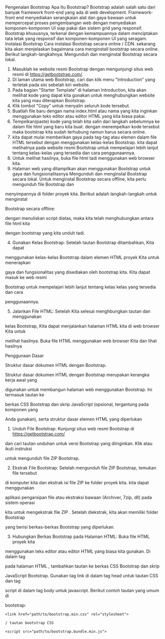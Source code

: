 Pengenalan Bootstrap
Apa Itu Bootstrap?
Bootstrap adalah salah satu dari banyak framework front-end yang ada di web development.
Framework-front end menyediakan serangkaian alat dan gaya bawaan untuk mempercepat
proses pengembangan web dengan menyediakan komponen-komponen UI siap pakai dan
sistem grid yang responsif. Bootstrap khususnya, terkenal dengan kemampuannya dalam
menciptakan tata letak yang responsif dan komponen-komponen UI yang seragam.
Instalasi Bootstrap
Cara instalasi Bootstrap secara online / CDN.
sekarang kita akan menjelaskan bagaimana cara menginstall bootstrap secara online.
Berikut langkah-langkahnya:
Mengunduh dan menginstal Bootstrap secara lokal.
1. Masuklah ke website resmi Bootstrap dengan mengunjungi situs web resmi di
https://getbootstrap.com/.
2. Di laman utama web Bootstrap, cari dan klik menu "Introduction" yang terletak pada sisi
sebelah kiri website.
3. Pada bagian "Starter Template" di halaman Introduction, kita akan melihat kode yang
dapat kita gunakan untuk menghubungkan website kita yang mau diterapkan
Bootstrap.
4. Klik tombol "Copy" untuk menyalin seluruh kode tersebut.
5. Buatlah file baru dengan nama index.html atau nama yang kita inginkan menggunakan
teks editor atau editor HTML yang kita biasa pakai.
6. Tempelkan(paste) kode yang telah kita salin dari langkah sebelumnya ke dalam file
html yang baru kita buat. dengan menempelkan kode tersebut maka bootstrap kita
sudah terhubung namun harus secara online.
7. kita dapat mulai memberikan gaya pada tag-tag atau elemen dalam file HTML tersebut
dengan menggunakan kelas-kelas Bootstrap. kita dapat melihatnya pada website resmi
Bootstrap untuk mempelajari lebih lanjut tentang kelas-kelas yang tersedia dan cara
penggunaannya.
8. Untuk melihat hasilnya, buka file html tadi menggunakan web browser kita.
9. Halaman web yang ditampilkan akan menggunakan Bootstrap untuk gaya dan
fungsionalitasnya
Mengunduh dan menginstal Bootstrap secara lokal.
Untuk menginstal Bootstrap secara offline, kita perlu mengunduh file Bootstrap dan

menyimpannya di folder proyek kita. Berikut adalah langkah-langkah untuk menginstal

Bootstrap secara offline:

dengan menuliskan script diatas, maka kita telah menghubungkan antara file html kita

dengan bootstrap yang kita unduh tadi.

4. Gunakan Kelas Bootstrap: Setelah tautan Bootstrap ditambahkan, Kita dapat

menggunakan kelas-kelas Bootstrap dalam elemen HTML proyek Kita untuk menerapkan

gaya dan fungsionalitas yang disediakan oleh bootstrap kita. Kita dapat masuk ke web resmi

Bootstrap untuk mempelajari lebih lanjut tentang kelas kelas yang tersedia dan cara

penggunaannya.

5. Jalankan File HTML: Setelah Kita selesai menghbungkan tautan dan menggunakan

kelas Bootstrap, Kita dapat menjalankan halaman HTML kita di web browser Kita untuk

melihat hasilnya. Buka file HTML menggunakan web browser Kita dan lihat hasilnya

Penggunaan Dasar

Struktur dasar dokumen HTML dengan Bootstrap.

Struktur dasar dokumen HTML dengan Bootstrap merupakan kerangka kerja awal yang

digunakan untuk membangun halaman web menggunakan Bootstrap. Ini termasuk tautan ke

berkas CSS Bootstrap dan skrip JavaScript (opsional, tergantung pada komponen yang

Anda gunakan), serta struktur dasar elemen HTML yang diperlukan

1. Unduh File Bootstrap: Kunjungi situs web resmi Bootstrap di https://getbootstrap.com/

dan cari tautan unduhan untuk versi Bootstrap yang diinginkan. Klik atau ikuti instruksi

untuk mengunduh file ZIP Bootstrap.

2. Ekstrak File Bootstrap: Setelah mengunduh file ZIP Bootstrap, temukan file tersebut

di komputer kita dan ekstrak isi file ZIP ke folder proyek kita. kita dapat menggunakan

aplikasi pengarsipan file atau ekstraksi bawaan (Archiver, 7zip, dll) pada sistem operasi

kita untuk mengekstrak file ZIP . Setelah diekstrak, kita akan memiliki folder Bootstrap

yang berisi berkas-berkas Bootstrap yang diperlukan.

3. Hubungkan Berkas Bootstrap pada Halaman HTML: Buka file HTML proyek kita

menggunakan teks editor atau editor HTML yang biasa kita gunakan. Di dalam tag

pada halaman HTML , tambahkan tautan ke berkas CSS Bootstrap dan skrip

JavaScript Bootstrap. Gunakan tag link di dalam tag head untuk tautan CSS dan tag

script di dalam tag body untuk javascript. Berikut contoh tautan yang umum di

bootstrap:
```
<link href="path/to/bootstrap.min.css" rel="stylesheet">

/ tautan bootstrap CSS

<script src="path/to/bootstrap.bundle.min.js">
```

